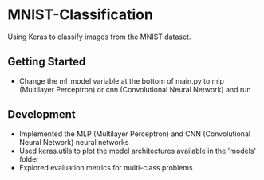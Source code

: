 # MNIST-Classification
Using Keras to classify images from the MNIST dataset.

## Getting Started

- Change the ml_model variable at the bottom of main.py to mlp (Multilayer Perceptron) or cnn (Convolutional Neural Network) and run

## Development
- Implemented the MLP (Multilayer Perceptron) and CNN (Convolutional Neural Network) neural networks
- Used keras.utils to plot the model architectures available in the 'models' folder
- Explored evaluation metrics for multi-class problems
